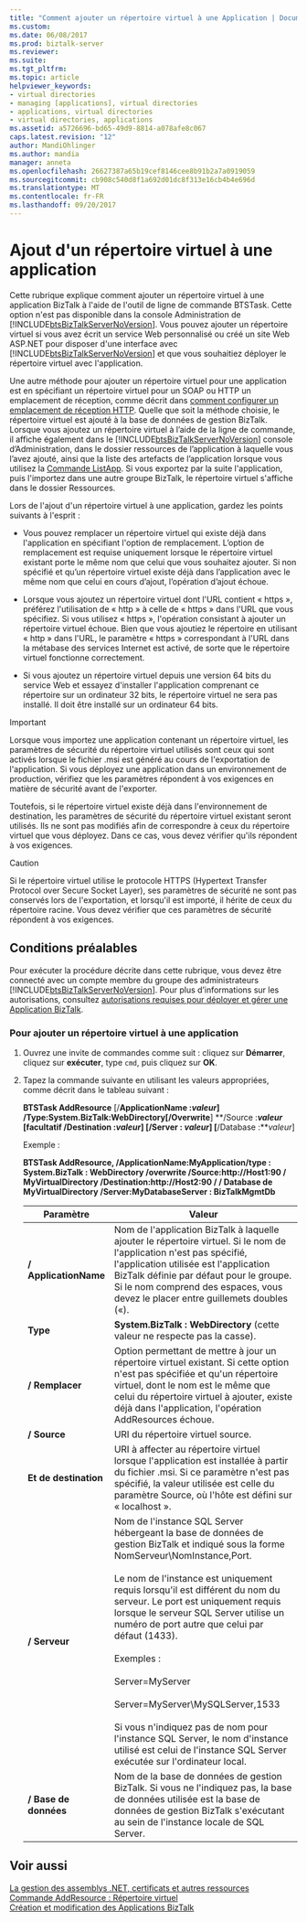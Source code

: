 ```yaml
---
title: "Comment ajouter un répertoire virtuel à une Application | Documents Microsoft"
ms.custom: 
ms.date: 06/08/2017
ms.prod: biztalk-server
ms.reviewer: 
ms.suite: 
ms.tgt_pltfrm: 
ms.topic: article
helpviewer_keywords:
- virtual directories
- managing [applications], virtual directories
- applications, virtual directories
- virtual directories, applications
ms.assetid: a5726696-bd65-49d9-8814-a078afe8c067
caps.latest.revision: "12"
author: MandiOhlinger
ms.author: mandia
manager: anneta
ms.openlocfilehash: 26627387a65b19cef8146cee8b91b2a7a0919059
ms.sourcegitcommit: cb908c540d8f1a692d01dc8f313e16cb4b4e696d
ms.translationtype: MT
ms.contentlocale: fr-FR
ms.lasthandoff: 09/20/2017
---
```

# <a name="how-to-add-a-virtual-directory-to-an-application"></a>Ajout d'un répertoire virtuel à une application
Cette rubrique explique comment ajouter un répertoire virtuel à une application BizTalk à l'aide de l'outil de ligne de commande BTSTask. Cette option n'est pas disponible dans la console Administration de [!INCLUDE[btsBizTalkServerNoVersion](../includes/btsbiztalkservernoversion-md.md)]. Vous pouvez ajouter un répertoire virtuel si vous avez écrit un service Web personnalisé ou créé un site Web ASP.NET pour disposer d'une interface avec [!INCLUDE[btsBizTalkServerNoVersion](../includes/btsbiztalkservernoversion-md.md)] et que vous souhaitiez déployer le répertoire virtuel avec l'application.  
  
 Une autre méthode pour ajouter un répertoire virtuel pour une application est en spécifiant un répertoire virtuel pour un SOAP ou HTTP un emplacement de réception, comme décrit dans [comment configurer un emplacement de réception HTTP](../core/how-to-configure-an-http-receive-location.md). Quelle que soit la méthode choisie, le répertoire virtuel est ajouté à la base de données de gestion BizTalk. Lorsque vous ajoutez un répertoire virtuel à l’aide de la ligne de commande, il affiche également dans le [!INCLUDE[btsBizTalkServerNoVersion](../includes/btsbiztalkservernoversion-md.md)] console d’Administration, dans le dossier ressources de l’application à laquelle vous l’avez ajouté, ainsi que la liste des artefacts de l’application lorsque vous utilisez la [Commande ListApp](../core/listapp-command.md). Si vous exportez par la suite l'application, puis l'importez dans une autre groupe BizTalk, le répertoire virtuel s'affiche dans le dossier Ressources.  
  
 Lors de l'ajout d'un répertoire virtuel à une application, gardez les points suivants à l'esprit :  
  
-   Vous pouvez remplacer un répertoire virtuel qui existe déjà dans l'application en spécifiant l'option de remplacement. L’option de remplacement est requise uniquement lorsque le répertoire virtuel existant porte le même nom que celui que vous souhaitez ajouter. Si non spécifié et qu’un répertoire virtuel existe déjà dans l’application avec le même nom que celui en cours d’ajout, l’opération d’ajout échoue.  
  
-   Lorsque vous ajoutez un répertoire virtuel dont l'URL contient « https », préférez l'utilisation de « http » à celle de « https » dans l'URL que vous spécifiez. Si vous utilisez « https », l'opération consistant à ajouter un répertoire virtuel échoue. Bien que vous ajoutiez le répertoire en utilisant « http » dans l'URL, le paramètre « https » correspondant à l'URL dans la métabase des services Internet est activé, de sorte que le répertoire virtuel fonctionne correctement.  
  
-   Si vous ajoutez un répertoire virtuel depuis une version 64 bits du service Web et essayez d'installer l'application comprenant ce répertoire sur un ordinateur 32 bits, le répertoire virtuel ne sera pas installé. Il doit être installé sur un ordinateur 64 bits.  
  
> [!IMPORTANT]
>  Lorsque vous importez une application contenant un répertoire virtuel, les paramètres de sécurité du répertoire virtuel utilisés sont ceux qui sont activés lorsque le fichier .msi est généré au cours de l'exportation de l'application. Si vous déployez une application dans un environnement de production, vérifiez que les paramètres répondent à vos exigences en matière de sécurité avant de l'exporter.  
>   
>  Toutefois, si le répertoire virtuel existe déjà dans l'environnement de destination, les paramètres de sécurité du répertoire virtuel existant seront utilisés. Ils ne sont pas modifiés afin de correspondre à ceux du répertoire virtuel que vous déployez. Dans ce cas, vous devez vérifier qu'ils répondent à vos exigences.  
  
> [!CAUTION]
>  Si le répertoire virtuel utilise le protocole HTTPS (Hypertext Transfer Protocol over Secure Socket Layer), ses paramètres de sécurité ne sont pas conservés lors de l'exportation, et lorsqu'il est importé, il hérite de ceux du répertoire racine. Vous devez vérifier que ces paramètres de sécurité répondent à vos exigences.  
  
## <a name="prerequisites"></a>Conditions préalables  
 Pour exécuter la procédure décrite dans cette rubrique, vous devez être connecté avec un compte membre du groupe des administrateurs [!INCLUDE[btsBizTalkServerNoVersion](../includes/btsbiztalkservernoversion-md.md)]. Pour plus d’informations sur les autorisations, consultez [autorisations requises pour déployer et gérer une Application BizTalk](../core/permissions-required-for-deploying-and-managing-a-biztalk-application.md).  
  
### <a name="to-add-a-virtual-directory-to-an-application"></a>Pour ajouter un répertoire virtuel à une application  
  
1.  Ouvrez une invite de commandes comme suit : cliquez sur **Démarrer**, cliquez sur **exécuter**, type `cmd`, puis cliquez sur **OK**.  
  
2.  Tapez la commande suivante en utilisant les valeurs appropriées, comme décrit dans le tableau suivant :  
  
     **BTSTask AddResource** [/**ApplicationName :***valeur*] **/Type:System.BizTalk:WebDirectory**[**/Overwrite**] **/Source :***valeur* [**facultatif /Destination :***valeur*] [**/Server :**  *valeur*] [**/Database :***valeur*]  
  
     Exemple :  
  
     **BTSTask AddResource, /ApplicationName:MyApplication/type : System.BizTalk : WebDirectory /overwrite /Source:http://Host1:90 / MyVirtualDirectory /Destination:http://Host2:90 / / Database de MyVirtualDirectory /Server:MyDatabaseServer : BizTalkMgmtDb**  
  
    |Paramètre|Valeur|  
    |---------------|-----------|  
    |**/ ApplicationName**|Nom de l'application BizTalk à laquelle ajouter le répertoire virtuel. Si le nom de l'application n'est pas spécifié, l'application utilisée est l'application BizTalk définie par défaut pour le groupe. Si le nom comprend des espaces, vous devez le placer entre guillemets doubles («).|  
    |**Type**|**System.BizTalk : WebDirectory** (cette valeur ne respecte pas la casse).|  
    |**/ Remplacer**|Option permettant de mettre à jour un répertoire virtuel existant. Si cette option n'est pas spécifiée et qu'un répertoire virtuel, dont le nom est le même que celui du répertoire virtuel à ajouter, existe déjà dans l'application, l'opération AddResources échoue.|  
    |**/ Source**|URI du répertoire virtuel source.|  
    |**Et de destination**|URI à affecter au répertoire virtuel lorsque l'application est installée à partir du fichier .msi. Si ce paramètre n'est pas spécifié, la valeur utilisée est celle du paramètre Source, où l'hôte est défini sur « localhost ».|  
    |**/ Serveur**|Nom de l'instance SQL Server hébergeant la base de données de gestion BizTalk et indiqué sous la forme NomServeur\NomInstance,Port.<br /><br /> Le nom de l'instance est uniquement requis lorsqu'il est différent du nom du serveur. Le port est uniquement requis lorsque le serveur SQL Server utilise un numéro de port autre que celui par défaut (1433).<br /><br /> Exemples :<br /><br /> Server=MyServer<br /><br /> Server=MyServer\MySQLServer,1533<br /><br /> Si vous n'indiquez pas de nom pour l'instance SQL Server, le nom d'instance utilisé est celui de l'instance SQL Server exécutée sur l'ordinateur local.|  
    |**/ Base de données**|Nom de la base de données de gestion BizTalk. Si vous ne l'indiquez pas, la base de données utilisée est la base de données de gestion BizTalk s'exécutant au sein de l'instance locale de SQL Server.|  
  
## <a name="see-also"></a>Voir aussi  
 [La gestion des assemblys .NET, certificats et autres ressources](../core/managing-net-assemblies-certificates-and-other-resources.md)   
 [Commande AddResource : Répertoire virtuel](../core/addresource-command-virtual-directory.md)   
 [Création et modification des Applications BizTalk](../core/creating-and-modifying-biztalk-applications.md)
